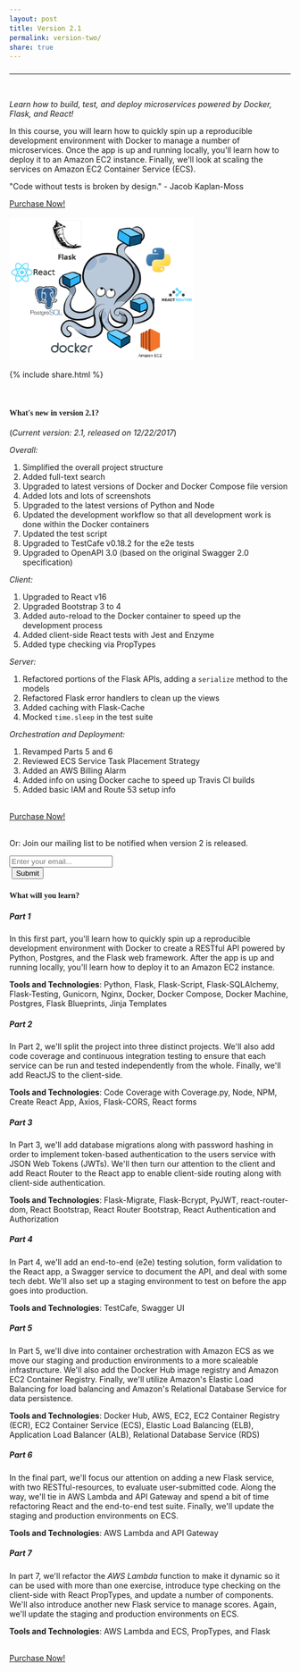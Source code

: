 ```yaml
---
layout: post
title: Version 2.1
permalink: version-two/
share: true
---
```


<h3></h3>
<hr><br>

<p><em>Learn how to build, test, and deploy microservices powered by Docker, Flask, and React!</em></p>

<p>In this course, you will learn how to quickly spin up a reproducible development environment with Docker to manage a number of microservices. Once the app is up and running locally, you'll learn how to deploy it to an Amazon EC2 instance. Finally, we'll look at scaling the services on Amazon EC2 Container Service (ECS).</p>

<p>"Code without tests is broken by design." - Jacob Kaplan-Moss</p>

<div>
  <a class="waves-effect waves-light red darken-1 center-align btn-large" href="https://gum.co/flask">Purchase Now!</a>
</div>

<br>

<div style="text-align:left;">
  <img src="/assets/img/flask-tdd-logo-part3.png" style="max-width: 100%; border:0; box-shadow: none;" alt="flask tdd logo">
</div>

{% include share.html %}

<br>

#### <span style="font-family:'Montserrat', 'sans-serif';">What's new in version 2.1?</span>

(*Current version: 2.1, released on 12/22/2017*)

*Overall:*

1. Simplified the overall project structure
1. Added full-text search
1. Upgraded to latest versions of Docker and Docker Compose file version
1. Added lots and lots of screenshots
1. Upgraded to the latest versions of Python and Node
1. Updated the development workflow so that all development work is done within the Docker containers
1. Updated the test script
1. Upgraded to TestCafe v0.18.2 for the e2e tests
1. Upgraded to OpenAPI 3.0 (based on the original Swagger 2.0 specification)

*Client:*

1. Upgraded to React v16
1. Upgraded Bootstrap 3 to 4
1. Added auto-reload to the Docker container to speed up the development process
1. Added client-side React tests with Jest and Enzyme
1. Added type checking via PropTypes

*Server:*

1. Refactored portions of the Flask APIs, adding a `serialize` method to the models
1. Refactored Flask error handlers to clean up the views
1. Added caching with Flask-Cache
1. Mocked `time.sleep` in the test suite

*Orchestration and Deployment:*

1. Revamped Parts 5 and 6
1. Reviewed ECS Service Task Placement Strategy
1. Added an AWS Billing Alarm
1. Added info on using Docker cache to speed up Travis CI builds
1. Added basic IAM and Route 53 setup info

<br>

<div>
  <a class="waves-effect waves-light red darken-1 center-align btn-large" href="https://gum.co/flask">Purchase Now!</a>
</div>

<br>

Or: Join our mailing list to be notified when version 2 is released.

<form action="//RealPython.us5.list-manage.com/subscribe/post?u=9fd10a451eec3ca6b2855ab2c&amp;id=801201b3a9" method="post" id="mc-embedded-subscribe-form" name="mc-embedded-subscribe-form" class="validate" target="_blank" novalidate>
<div class="row">
<div class="input-field col s6">
<input placeholder="Enter your email..." id="first_name" type="email" name="EMAIL">
</div>
<div class="col s2">
&nbsp;<button class="btn waves-effect waves-light" type="submit" name="action">Submit</button>
</div>
</div>
</form>

#### <span style="font-family:'Montserrat', 'sans-serif';">What will you learn?</span>

##### Part 1

In this first part, you'll learn how to quickly spin up a reproducible development environment with Docker to create a RESTful API powered by Python, Postgres, and the Flask web framework. After the app is up and running locally, you'll learn how to deploy it to an Amazon EC2 instance.

**Tools and Technologies**: Python, Flask, Flask-Script, Flask-SQLAlchemy, Flask-Testing, Gunicorn, Nginx, Docker, Docker Compose, Docker Machine, Postgres, Flask Blueprints, Jinja Templates

##### Part 2

In Part 2, we'll split the project into three distinct projects. We'll also add code coverage and continuous integration testing to ensure that each service can be run and tested independently from the whole. Finally, we'll add ReactJS to the client-side.

**Tools and Technologies**: Code Coverage with Coverage.py, Node, NPM, Create React App, Axios, Flask-CORS, React forms

##### Part 3

In Part 3, we'll add database migrations along with password hashing in order to implement token-based authentication to the users service with JSON Web Tokens (JWTs). We'll then turn our attention to the client and add React Router to the React app to enable client-side routing along with client-side authentication.

**Tools and Technologies**: Flask-Migrate, Flask-Bcrypt, PyJWT, react-router-dom, React Bootstrap, React Router Bootstrap, React Authentication and Authorization

##### Part 4

In Part 4, we'll add an end-to-end (e2e) testing solution, form validation to the React app, a Swagger service to document the API, and deal with some tech debt. We'll also set up a staging environment to test on before the app goes into production.

**Tools and Technologies**: TestCafe, Swagger UI

##### Part 5

In Part 5, we'll dive into container orchestration with Amazon ECS as we move our staging and production environments to a more scaleable infrastructure. We'll also add the Docker Hub image registry and Amazon EC2 Container Registry. Finally, we'll utilize Amazon's Elastic Load Balancing for load balancing and Amazon's Relational Database Service for data persistence.

**Tools and Technologies**: Docker Hub, AWS, EC2, EC2 Container Registry (ECR), EC2 Container Service (ECS), Elastic Load Balancing (ELB), Application Load Balancer (ALB), Relational Database Service (RDS)

##### Part 6

In the final part, we'll focus our attention on adding a new Flask service, with two RESTful-resources, to evaluate user-submitted code. Along the way, we'll tie in AWS Lambda and API Gateway and spend a bit of time refactoring React and the end-to-end test suite. Finally, we'll update the staging and production environments on ECS.

**Tools and Technologies**: AWS Lambda and API Gateway

##### Part 7

In part 7, we'll refactor the *AWS Lambda* function to make it dynamic so it can be used with more than one exercise, introduce type checking on the client-side with React PropTypes, and update a number of components. We'll also introduce another new Flask service to manage scores. Again, we'll update the staging and production environments on ECS.

**Tools and Technologies**: AWS Lambda and ECS, PropTypes, and Flask

<br>

<div>
  <a class="waves-effect waves-light red darken-1 center-align btn-large" href="https://gum.co/flask">Purchase Now!</a>
</div>
